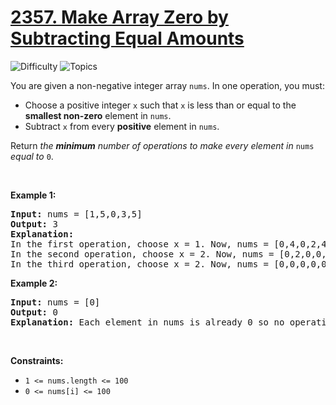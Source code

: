 # [2357. Make Array Zero by Subtracting Equal Amounts](https://leetcode.com/problems/make-array-zero-by-subtracting-equal-amounts)

![Difficulty](https://img.shields.io/badge/Difficulty-Easy-blue.svg) ![Topics](https://img.shields.io/badge/Topics-Array,%20Hash%20Table,%20Sorting,%20Heap%20(Priority%20Queue),%20Simulation-orange.svg)
<br/>

<p>You are given a non-negative integer array <code>nums</code>. In one operation, you must:</p>

<ul>
	<li>Choose a positive integer <code>x</code> such that <code>x</code> is less than or equal to the <strong>smallest non-zero</strong> element in <code>nums</code>.</li>
	<li>Subtract <code>x</code> from every <strong>positive</strong> element in <code>nums</code>.</li>
</ul>

<p>Return <em>the <strong>minimum</strong> number of operations to make every element in </em><code>nums</code><em> equal to </em><code>0</code>.</p>

<p>&nbsp;</p>
<p><strong class="example">Example 1:</strong></p>

<pre>
<strong>Input:</strong> nums = [1,5,0,3,5]
<strong>Output:</strong> 3
<strong>Explanation:</strong>
In the first operation, choose x = 1. Now, nums = [0,4,0,2,4].
In the second operation, choose x = 2. Now, nums = [0,2,0,0,2].
In the third operation, choose x = 2. Now, nums = [0,0,0,0,0].
</pre>

<p><strong class="example">Example 2:</strong></p>

<pre>
<strong>Input:</strong> nums = [0]
<strong>Output:</strong> 0
<strong>Explanation:</strong> Each element in nums is already 0 so no operations are needed.
</pre>

<p>&nbsp;</p>
<p><strong>Constraints:</strong></p>

<ul>
	<li><code>1 &lt;= nums.length &lt;= 100</code></li>
	<li><code>0 &lt;= nums[i] &lt;= 100</code></li>
</ul>

